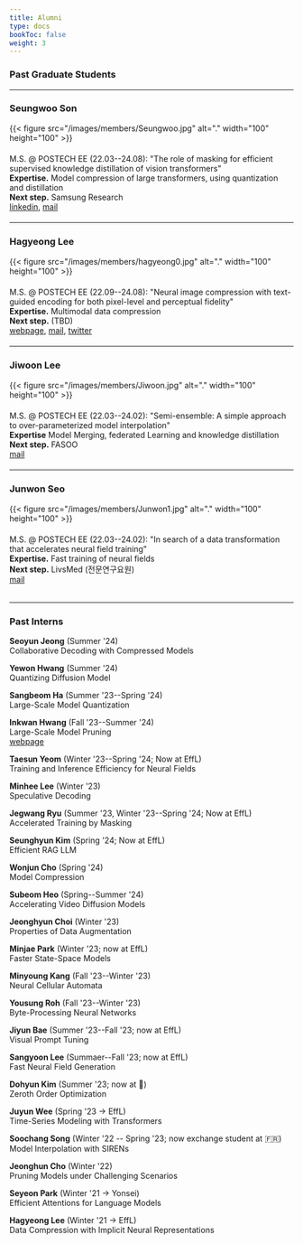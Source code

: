 ```yaml
---
title: Alumni 
type: docs
bookToc: false
weight: 3
---
```


### **Past Graduate Students**
---

### **Seungwoo Son**
<div style="float: left; margin-right: 20px; margin-bottom: 20px;">
    {{< figure src="/images/members/Seungwoo.jpg" alt="." width="100" height="100" >}}  
</div>  

M.S. @ POSTECH EE (22.03--24.08): "The role of masking for efficient supervised knowledge distillation of vision transformers"  
**Expertise.** Model compression of large transformers, using quantization and distillation  
**Next step.** Samsung Research  
[linkedin](https://www.linkedin.com/in/seungwoo-son-057511323), [mail](mailto:swson32@gmail.com)

####
---

### **Hagyeong Lee**
<div style="float: left; margin-right: 20px; margin-bottom: 20px;">
{{< figure src="/images/members/hagyeong0.jpg" alt="." width="100" height="100" >}}  
</div>  

M.S. @ POSTECH EE (22.09--24.08): "Neural image compression with text-guided encoding for both pixel-level and perceptual fidelity"  
**Expertise.** Multimodal data compression  
**Next step.** (TBD)  
[webpage](https://hagyeonglee.github.io), [mail](mailto:hagyeonglee@postech.ac.kr), [twitter](https://twitter.com/ha_gyeong_lee)  

####
---

### **Jiwoon Lee**
<div style="float: left; margin-right: 20px; margin-bottom: 20px;">
{{< figure src="/images/members/Jiwoon.jpg" alt="." width="100" height="100" >}}  
</div>  

M.S. @ POSTECH EE (22.03--24.02): "Semi-ensemble: A simple approach to over-parameterized model interpolation"  
**Expertise** Model Merging, federated Learning and knowledge distillation  
**Next step.** FASOO  
[mail](mailto:jwlee9702@postech.ac.kr)  

####
---

### **Junwon Seo**
<div style="float: left; margin-right: 20px; margin-bottom: 20px;">
{{< figure src="/images/members/Junwon1.jpg" alt="." width="100" height="100" >}}  
</div>  

M.S. @ POSTECH EE (22.03--24.02): "In search of a data transformation that accelerates neural field training"  
**Expertise.** Fast training of neural fields  
**Next step.** LivsMed (전문연구요원)  
[mail](mailto:junwon.seo@postech.ac.kr)  

######
---

### **Past Interns**
**Seoyun Jeong** (Summer '24)  
Collaborative Decoding with Compressed Models 

**Yewon Hwang** (Summer '24)  
Quantizing Diffusion Model

**Sangbeom Ha** (Summer '23--Spring '24)  
Large-Scale Model Quantization  

**Inkwan Hwang** (Fall '23--Summer '24)  
Large-Scale Model Pruning  
[webpage](https://inkwanhwang.github.io)

**Taesun Yeom** (Winter '23--Spring '24; Now at EffL)  
Training and Inference Efficiency for Neural Fields

**Minhee Lee** (Winter '23)  
Speculative Decoding

**Jegwang Ryu** (Summer '23, Winter '23--Spring '24; Now at EffL)  
Accelerated Training by Masking

**Seunghyun Kim** (Spring '24; Now at EffL)  
Efficient RAG LLM  

**Wonjun Cho** (Spring '24)  
Model Compression

**Subeom Heo** (Spring--Summer '24)  
Accelerating Video Diffusion Models

**Jeonghyun Choi** (Winter '23)  
Properties of Data Augmentation

**Minjae Park** (Winter '23; now at EffL)  
Faster State-Space Models

**Minyoung Kang** (Fall '23--Winter '23)  
Neural Cellular Automata  

**Yousung Roh** (Fall '23--Winter '23)  
Byte-Processing Neural Networks  

**Jiyun Bae** (Summer '23--Fall '23; now at EffL)  
Visual Prompt Tuning  

**Sangyoon Lee** (Summaer--Fall '23; now at EffL)  
Fast Neural Field Generation  

**Dohyun Kim** (Summer '23; now at 🫡)  
Zeroth Order Optimization  

**Juyun Wee** (Spring '23 → EffL)  
Time-Series Modeling with Transformers  

**Soochang Song** (Winter '22 -- Spring '23; now exchange student at 🇫🇷)  
Model Interpolation with SIRENs  

**Jeonghun Cho** (Winter '22)  
Pruning Models under Challenging Scenarios  

**Seyeon Park** (Winter '21 → Yonsei)  
Efficient Attentions for Language Models

**Hagyeong Lee** (Winter '21 → EffL)  
Data Compression with Implicit Neural Representations

